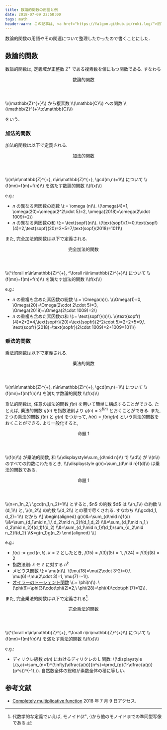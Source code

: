 ```yaml
---
title: 数論的関数の用語と例
date: 2018-07-09 22:50:00
tags: math
header-warn: この記事は, <a href="https://falgon.github.io/roki.log/">旧ブログ</a>から移植された記事です. よって, その内容として, <a href="https://falgon.github.io/roki.log/">旧ブログ</a>に依存した文脈が含まれている可能性があります. 予めご了承下さい.
---
```


数論的関数の用語やその関連について整理したかったので書くことにした.

<!--toc-->

<!--more-->

## 数論的関数

数論的関数は, 定義域が正整数 $\mathbb{Z}^{+}$ である複素数を値にもつ関数である.
すなわち

<div class="m-def">
<header class="m-def-title"><p>数論的関数</p></header>
<div class="m-def-content">
  \\(\mathbb{Z}^{+}\\) から複素数 \\(\mathbb{C}\\) への関数
  \\(\mathbb{Z}^{+}\to\mathbb{C}\\)
  </div>
</div>

をいう.

### 加法的関数

加法的関数は以下で定義される.

<div class="m-def">
<header class="m-def-title"><p>加法的関数</p></header>
<div class="m-def-content">
  \\(m\in\mathbb{Z}^{+}, n\in\mathbb{Z}^{+}, \gcd(m,n)=1\\) について
  \\(f(mn)=f(m)+f(n)\\) を満たす数論的関数 \\(f(x)\\)
  </div>
</div>

<!--more-->

e.g.:

* $n$ の異なる素因数の総数 \\(:= \omega (n)\\). \\(\omega(4)=1, \omega(20)=\omega(2^2\cdot 5)=2, \omega(2018)=\omega(2\cdot 1009)=2\\)
* $n$ の異なる素因数の和 \\(:= \text{sopf}(n)\\). \\(\text{sopf}(1)=0,\text{sopf}(4)=2,\text{sopf}(20)=2+5=7,\text{sopf}(2018)=1011\\)

また, 完全加法的関数は以下で定義される.

<div class="m-def">
<header class="m-def-title"><p>完全加法的関数</p></header>
<div class="m-def-content">
  \\(^\forall m\in\mathbb{Z}^{+}, ^\forall n\in\mathbb{Z}^{+}\\) について
  \\(f(mn)=f(m)+f(n)\\) を満たす加法的関数 \\(f(x)\\)
  </div>
</div>

e.g.:

* $n$ の重複も含めた素因数の総数 \\(:= \Omega(n)\\). \\(\Omega(1)=0, \Omega(20)=\Omega(2\cdot 2\cdot 5)=3, \Omega(2018)=\Omega(2\cdot 1009)=2\\)
* $n$ の重複も含めた素因数の和 \\(:= \text{sopfr}(n)\\). \\(\text{sopfr}(4)=2+2=4,\text{sopfr}(20)=\text{sopfr}(2^2\cdot 5)=2+2+5=9,\\
\text{sopfr}(2018)=\text{sopfr}(2\cdot 1009)=2+1009=1011\\)

### 乗法的関数

乗法的関数は以下で定義される.

<div class="m-def">
<header class="m-def-title"><p>乗法的関数</p></header>
<div class="m-def-content">
  \\(m\in\mathbb{Z}^{+}, n\in\mathbb{Z}^{+}, \gcd(m,n)=1\\) について
  \\(f(mn)=f(m)f(n)\\) を満たす数論的関数 \\(f(x)\\)
  </div>
</div>

乗法的関数は, 任意の加法的関数 $f(n)$ を用いて簡単に構成することができる.
たとえば, 乗法的関数 $g(n)$ を指数法則より $g(n)=2^{f(n)}$ とおくことができる.
また, $2$ つの乗法的関数 $f(n)$ と $g(n)$ をつかって, $h(n)=f(n)g(n)$
という乗法的関数をおくことができる. より一般化すると,


<div class="m-prop">
<header class="m-prop-title"><p>命題 1</p></header>
<div class="m-prop-content">
\\(f(n)\\) が乗法的関数, 和 \\(\displaystyle\sum_{d\mid n}\\) で \\(d\\) が \\(n\\) のすべての約数にわたるとき, \\(\displaystyle g(n)=\sum_{d\mid n}f(d)\\) は乗法的関数である. 
</div>
</div>

<div class="m-proof">
<header class="m-proof-title"><p>命題 1</p></header>
<div class="m-proof-content">
\\(n=n_1n_2,\ \gcd(n_1,n_2)=1\\) とすると,
$n$ の約数 $d$ は \\(n_1\\) の約数 \\(d_1\\) と, \\(n_2\\) の約数 \\(d_2\\)
との積で尽くされる.
すなわち \\(\gcd(d_1, d_2)=1\\) だから
\\[
\begin{aligned}
g(n)&=\sum_{d\mid n}f(d)
\\&=\sum_{d_1\mid n_1,\ d_2\mid n_2}f(d_1,d_2)
\\&=\sum_{d_1\mid n_1,\ d_2\mid n_2}f(d_1)f(d_2)
\\&=\sum_{d_1\mid n_1}f(d_1)\sum_{d_2\mid n_2}f(d_2)
\\&=g(n_1)g(n_2)
\end{aligned}
\\]
</div>
</div>

e.g.:

* $f(n):=\gcd(n,k)$. $k=2$ としたとき, $f(15)=f(3)f(5)=1,\ f(24)=f(3)f(8)=2$
* 指数法則: $k\in\mathbb{Z}$ に対する $n^k$
* メビウス関数 \\(:= \mu(n)\\). \\(\mu(18)=\mu(2\cdot 3^2)=0,\ \mu(6)=\mu(2\cdot 3)=1, \mu(7)=-1\\).
* [オイラーのトーシェント関数](/roki.log/2018/07/13/elgamalEncryption/#totientf) \\(:= \phi(n)\\). \\(\phi(6)=\phi(3)\cdot\phi(2)=2,\ \phi(28)=\phi(4)\cdot\phi(7)=12\\).

また, 完全乗法的関数は以下で定義される[^1].

<div class="m-def">
<header class="m-def-title"><p>完全乗法的関数</p></header>
<div class="m-def-content">
  \\(^\forall m\in\mathbb{Z}^{+}, ^\forall n\in\mathbb{Z}^{+}\\) について
  \\(f(mn)=f(m)f(n)\\) を満たす乗法的関数 \\(f(x)\\)
  </div>
</div>

e.g.:

* ディリクレ級数 $a(n)$ におけるディリクレの L 関数: \\(\displaystyle L(s,a)=\sum_{n=1}^{\infty}\dfrac{a(n)}{n^s}=\prod_{p}(1-\dfrac{a(p)}{p^s})^{-1},\\). 自然数全体の総和が素数全体の積に等しい.

## 参考文献

* [Completely multiplicative function](https://en.wikipedia.org/w/index.php?title=Completely_multiplicative_function&oldid=825869650) 2018 年 7 月 9 日アクセス.

[^1]: 代数学的な定義でいえば, モノイド($\mathbb{Z}^{+},\cdot$)から他のモノイドまでの準同型写像である.
